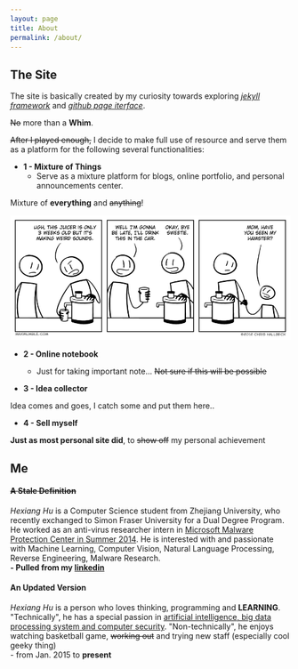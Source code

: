 ```yaml
---
layout: page
title: About
permalink: /about/
---
```


## The Site

The site is basically created by my curiosity towards exploring  [_jekyll framework_](https://www.http://jekyllrb.com/) and [_github page iterface_](https://https://pages.github.com/).

<div class="maxim">
<s>No</s> more than a <strong>Whim</strong>.
</div>

<p>
  <s>After I played enough,</s> I decide to make full use of resource and serve them as a platform for the following several functionalities:
</p>

* __1 - Mixture of Things__
  * Serve as a mixture platform for blogs, online portfolio, and personal announcements center.

<div class="maxim">
Mixture of <strong>everything</strong> and <s>anything</s>!
</div>

![alt juicer](/images/pages/about-juicer.png)

* __2 - Online notebook__
  * Just for taking important note... <s>Not sure if this will be possible</s>


* __3 - Idea collector__

<div class="maxim">
Idea comes and goes, I catch some and put them here..
</div>

* __4 - Sell myself__

<div class="maxim">
  <strong>Just as most personal site did</strong>, to <s>show off</s> my personal achievement
</div>

## Me

<h4 class="text-center"><s>A <strong>Stale</strong> Definition</s></h4>

<div class="maxim">
  <div>
    <i>Hexiang Hu</i> is a Computer Science student from Zhejiang University, who recently exchanged to Simon Fraser University for a Dual Degree Program. He worked as an anti-virus researcher intern in <u>Microsoft Malware Protection Center in Summer 2014</u>. He is interested with and passionate with Machine Learning, Computer Vision, Natural Language Processing, Reverse Engineering, Malware Research.
  </div>

  <div class="text-right">
    <strong>
      - Pulled from my <a href="http://www.linkedin.com/in/hexianghu">linkedin</a>
    </strong>
  </div>
</div>

<h4 class="text-center"><strong>An Updated Version</strong></h4>

<div class="maxim">
  <div>
    <i>Hexiang Hu</i> is a person who loves thinking, programming and <strong>LEARNING</strong>. "Technically", he has a special passion in <u>artificial intelligence, big data processing system and computer security</u>. "Non-technically", he enjoys watching basketball game, <s>working out</s> and trying new staff (especially cool geeky thing)
  </div>

  <div class="text-right">
      - from Jan. 2015 to <strong>present</strong>
  </div>
</div>
